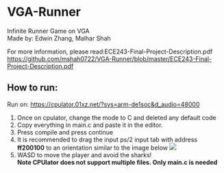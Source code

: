 # VGA-Runner
Infinite Runner Game on VGA \
Made by: Edwin Zhang, Malhar Shah

For more information, please read:ECE243-Final-Project-Description.pdf 
https://github.com/mshah0722/VGA-Runner/blob/master/ECE243-Final-Project-Description.pdf

## How to run:
Run on: https://cpulator.01xz.net/?sys=arm-de1soc&d_audio=48000 
1) Once on cpulator, change the mode to C and deleted any default code 
2) Copy everything in main.c and paste it in the editor. 
3) Press compile and press continue 
4) It is recommended to drag the input ps/2 input tab with address **ff200100** to an orientation similar to the image below 
![](vgarunner.jpg)
5) WASD to move the player and avoid the sharks!\
**Note CPUlator does not support multiple files. Only main.c is needed**
